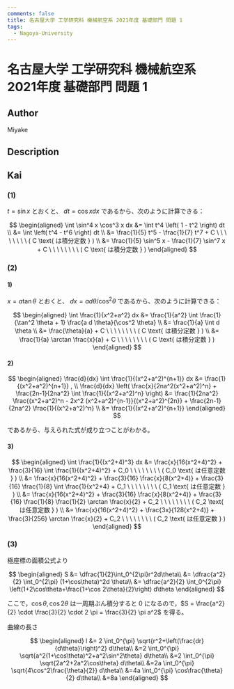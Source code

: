```yaml
---
comments: false
title: 名古屋大学 工学研究科 機械航空系 2021年度 基礎部門 問題 1
tags:
  - Nagoya-University
---
```

# 名古屋大学 工学研究科 機械航空系 2021年度 基礎部門 問題 1

## **Author**
Miyake

## **Description**

## **Kai**
### (1)
$t = \sin x$ とおくと、 $dt = \cos x dx$ であるから、次のように計算できる：

$$
  \begin{aligned}
  \int \sin^4 x \cos^3 x dx
  &= \int t^4 \left( 1 - t^2 \right) dt
  \\
  &= \int \left( t^4 - t^6 \right) dt
  \\
  &= \frac{1}{5} t^5 - \frac{1}{7} t^7 + C
  \ \ \ \ \ \ \ \ ( C \text{ は積分定数 } )
  \\
  &= \frac{1}{5} \sin^5 x - \frac{1}{7} \sin^7 x + C
  \ \ \ \ \ \ \ \ ( C \text{ は積分定数 } )
  \end{aligned}
$$

### (2)
#### 1)
$x = a \tan \theta$ とおくと、 $dx = ad \theta / \cos^2 \theta$ であるから、次のように計算できる：

$$
\begin{aligned}
\int \frac{1}{x^2+a^2} dx
&= \frac{1}{a^2} \int \frac{1}{\tan^2 \theta + 1} \frac{a d \theta}{\cos^2 \theta}
\\
&= \frac{1}{a} \int d \theta
\\
&= \frac{\theta}{a} + C
\ \ \ \ \ \ \ \ ( C \text{ は積分定数 } )
\\
&= \frac{1}{a} \arctan \frac{x}{a} + C
\ \ \ \ \ \ \ \ ( C \text{ は積分定数 } )
\end{aligned}
$$

#### 2)

$$
\begin{aligned}
\frac{d}{dx} \int \frac{1}{(x^2+a^2)^{n+1}} dx
&= \frac{1}{(x^2+a^2)^{n+1}}
,
\\
\frac{d}{dx} \left( \frac{x}{2na^2(x^2+a^2)^n} + \frac{2n-1}{2na^2} \int \frac{1}{(x^2+a^2)^n} \right)
&= \frac{1}{2na^2} \frac{(x^2+a^2)^n - 2x^2 (x^2+a^2)^{n-1}}{(x^2+a^2)^{2n}} + \frac{2n-1}{2na^2} \frac{1}{(x^2+a^2)^n}
\\
&= \frac{1}{(x^2+a^2)^{n+1}}
\end{aligned}
$$

であるから、与えられた式が成り立つことがわかる。

#### 3)

$$
  \begin{aligned}
  \int \frac{1}{(x^2+4)^3} dx
  &= \frac{x}{16(x^2+4)^2} + \frac{3}{16} \int \frac{1}{(x^2+4)^2} + C_0
  \ \ \ \ \ \ \ \ ( C_0 \text{ は任意定数 } )
  \\
  &= \frac{x}{16(x^2+4)^2} + \frac{3}{16} \frac{x}{8(x^2+4)} + \frac{3}{16} \frac{1}{8} \int \frac{1}{x^2+4} + C_1
  \ \ \ \ \ \ \ \ ( C_1 \text{ は任意定数 } )
  \\
  &= \frac{x}{16(x^2+4)^2} + \frac{3}{16} \frac{x}{8(x^2+4)} + \frac{3}{16} \frac{1}{8} \frac{1}{2} \arctan \frac{x}{2} + C_2
  \ \ \ \ \ \ \ \ ( C_2 \text{ は任意定数 } )
  \\
  &= \frac{x}{16(x^2+4)^2} + \frac{3x}{128(x^2+4)} + \frac{3}{256} \arctan \frac{x}{2} + C_2
  \ \ \ \ \ \ \ \ ( C_2 \text{ は任意定数 } )
  \end{aligned}
$$

### (3)
極座標の面積公式より

$$
\begin{aligned}
S &= \dfrac{1}{2}\int_0^{2\pi}r^2d\theta\\
&= \dfrac{a^2}{2} \int_0^{2\pi} (1+\cos\theta)^2d \theta\\
&= \dfrac{a^2}{2} \int_0^{2\pi} \left(1+2\cos\theta+\frac{1+\cos 2\theta}{2}\right) d\theta
\end{aligned}
$$

ここで，$\cos \theta, \cos 2\theta$ は一周期ぶん積分すると $0$ になるので，$S = \frac{a^2}{2} \cdot \frac{3}{2} \cdot 2 \pi = \frac{3}{2} \pi a^2$ を得る。

曲線の長さ

$$
\begin{aligned}
l &= 2 \int_0^{\pi} \sqrt{r^2+\left(\frac{dr}{d\theta}\right)^2} d\theta\\
&=2 \int_0^{\pi} \sqrt{a^2(1+\cos\theta)^2+a^2\sin^2\theta} d\theta\\
&=2 \int_0^{\pi} \sqrt{2a^2+2a^2\cos\theta} d\theta\\
&=2a \int_0^{\pi} \sqrt{4\cos^2\frac{\theta}{2}} d\theta\\
&=4a \int_0^{\pi} \cos\frac{\theta}{2} d\theta\\
&=8a
\end{aligned}
$$
